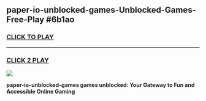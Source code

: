 
## paper-io-unblocked-games-Unblocked-Games-Free-Play #6b1ao
<h3>
<a href="https://us.freeplayer.one?title=paper-io-unblocked-games&ref=9M">CLICK TO PLAY</a></h3>
<hr>

<h3>
<a href="https://us.freeplayer.one?title=paper-io-unblocked-games&ref=9M">CLICK 2 PLAY</a>
  
</h3>

<a href="https://us.freeplayer.one?title=paper-io-unblocked-games&ref=9M"><img src="https://clearcache.store/games.png"></a>


**paper-io-unblocked-games games unblocked: Your Gateway to Fun and Accessible Online Gaming**
